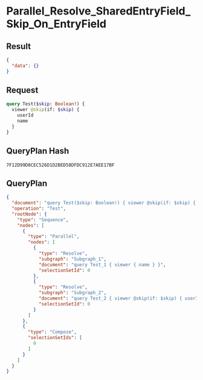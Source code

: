 # Parallel_Resolve_SharedEntryField_Skip_On_EntryField

## Result

```json
{
  "data": {}
}
```

## Request

```graphql
query Test($skip: Boolean!) {
  viewer @skip(if: $skip) {
    userId
    name
  }
}
```

## QueryPlan Hash

```text
7F12D99D8CEC526D1D2BED58DFDC912E7AEE17BF
```

## QueryPlan

```json
{
  "document": "query Test($skip: Boolean!) { viewer @skip(if: $skip) { userId name } }",
  "operation": "Test",
  "rootNode": {
    "type": "Sequence",
    "nodes": [
      {
        "type": "Parallel",
        "nodes": [
          {
            "type": "Resolve",
            "subgraph": "Subgraph_1",
            "document": "query Test_1 { viewer { name } }",
            "selectionSetId": 0
          },
          {
            "type": "Resolve",
            "subgraph": "Subgraph_2",
            "document": "query Test_2 { viewer @skip(if: $skip) { userId } }",
            "selectionSetId": 0
          }
        ]
      },
      {
        "type": "Compose",
        "selectionSetIds": [
          0
        ]
      }
    ]
  }
}
```


